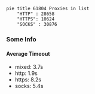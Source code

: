 
```mermaid
pie title 61804 Proxies in list
    "HTTP" : 28658
    "HTTPS": 10624
    "SOCKS" : 30876
```

### Some Info
#### Average Timeout

- mixed: 3.7s
- http: 1.9s
- https: 8.2s
- socks: 5.4s